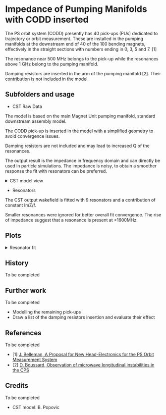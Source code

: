 # Impedance of Pumping Manifolds with CODD inserted

The PS orbit system (CODD) presently has 40 pick-ups (PUs) dedicated to
trajectory or orbit measurement. These are installed in the pumping manifolds at
the downstream end of 40 of the 100 bending magnets, effectively in the straight
sections with numbers ending in 0, 3, 5 and 7. \[1\]

The resonance near 500 MHz belongs to the pick-up while the resonances above 1 GHz belong to the pumping manifold.

Damping resistors are inserted in the arm of the pumping manifold \[2\]. Their contribution is not included in the model.

## Subfolders and usage

- CST Raw Data

The model is based on the main Magnet Unit pumping manifold,
standard downstream assembly model.

The CODD pick-up is inserted in the model with a simplified geometry to avoid convergence issues.

Damping resistors are not included and may lead to increased Q of the resonances.

The output result is the impedance in frequency domain and
can directly be used in particle simulations. The impedance
is noisy, to obtain a smoother response the fit with resonators
can be preferred.

<details>
  <summary>CST model view</summary>
  <img src="cst_raw_data/cst_model_images/CODD_CST_Model_View1.png">
  <img src="cst_raw_data/cst_model_images/CODD_CST_Model_View2.png">
  <img src="cst_raw_data/cst_model_images/CODD_CST_Model_View3.png">
</details>

- Resonators

The CST output wakefield is fitted with 9 resonators and a contribution of constant ImZ/f.

Smaller resonances were ignored for better overall fit convergence. The rise of impedance suggest that a resonance is present at >1600MHz.

## Plots

<details>
  <summary>Resonator fit</summary>
  <img src="Resonators/fitted_impedance.png">
</details>

## History

To be completed

## Further work

To be completed

- Modelling the remaining pick-ups
- Draw a list of the damping resistors insertion and evaluate their effect

## References

To be completed

- \[1\] [J. Belleman, A Proposal for New Head-Electronics for the PS Orbit Measurement System](http://jeroen.web.cern.ch/jeroen/reports/coddhead.pdf)
- \[2\] [D. Boussard, Observation of microwave longitudinal instabilities in the CPS](https://cds.cern.ch/record/872559/files/cer-002556319.pdf)

## Credits

To be completed

- CST model: B. Popovic
